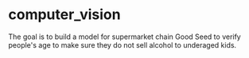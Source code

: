 # computer_vision

The goal is to build a model for supermarket chain Good Seed to verify people's age to make sure they do not sell alcohol to underaged kids.
